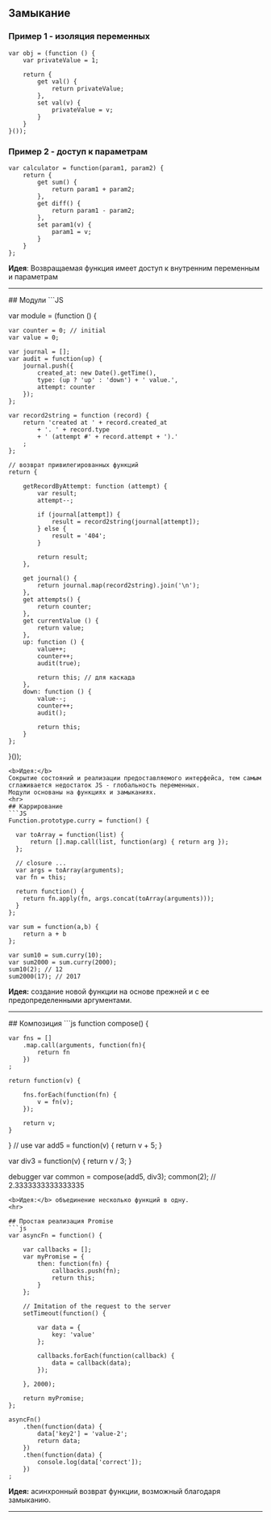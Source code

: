 ## Замыкание
### Пример 1 - изоляция переменных
```JS
var obj = (function () {
    var privateValue = 1;

    return {
        get val() {
            return privateValue;
        },
        set val(v) {
            privateValue = v;
        }
    }
}());
```
### Пример 2 - доступ к параметрам
```JS
var calculator = function(param1, param2) {
    return {
        get sum() {
            return param1 + param2;
        },
        get diff() {
            return param1 - param2;
        },
        set param1(v) {
            param1 = v;
        }
    }
};
```
<b>Идея</b>: 
Возвращаемая функция имеет доступ к внутренним переменным и параметрам
<hr>
## Модули
```JS

var module = (function () {

    var counter = 0; // initial
    var value = 0;

    var journal = [];
    var audit = function(up) {
        journal.push({
            created_at: new Date().getTime(),
            type: (up ? 'up' : 'down') + ' value.',
            attempt: counter
        });
    };

    var record2string = function (record) {
        return 'created at ' + record.created_at
            + '. ' + record.type
            + ' (attempt #' + record.attempt + ').'
        ;
    };

    // возврат привилегированных функций
    return {

        getRecordByAttempt: function (attempt) {
            var result;
            attempt--;

            if (journal[attempt]) {
                result = record2string(journal[attempt]);
            } else {
                result = '404';
            }

            return result;
        },

        get journal() {
            return journal.map(record2string).join('\n');
        },
        get attempts() {
            return counter;
        },
        get currentValue () {
            return value;
        },
        up: function () {
            value++;
            counter++;
            audit(true);
            
            return this; // для каскада
        },
        down: function () {
            value--;
            counter++;
            audit();

            return this;
        }
    };

}());
```
<b>Идея:</b>
Сокрытие состояний и реализации предоставляемого интерфейса, тем самым сглаживается недостаток JS - глобальность переменных.
Модули основаны на функциях и замыканиях.
<hr>
## Каррирование
```JS
Function.prototype.curry = function() {
  
  var toArray = function(list) {
	  return [].map.call(list, function(arg) { return arg });
  };
  
  // closure ...
  var args = toArray(arguments);
  var fn = this;
  
  return function() {
    return fn.apply(fn, args.concat(toArray(arguments)));
  }
};

var sum = function(a,b) { 
	return a + b 
};

var sum10 = sum.curry(10);
var sum2000 = sum.curry(2000);
sum10(2); // 12
sum2000(17); // 2017
```
<b>Идея:</b> создание новой функции на основе прежней и с ее предопределенными аргументами.
<hr>
## Композиция
```js
function compose() {
	
	var fns = []
		.map.call(arguments, function(fn){ 
			return fn 
		})
	;
	
	return function(v) {
		
		fns.forEach(function(fn) {
			v = fn(v);
		});
		
		return v;
	}
}
// use
var add5 = function(v) {
	return v + 5;
}

var div3 = function(v) {
	return v / 3;
}

debugger
var common = compose(add5, div3);
common(2); // 2.3333333333333335
```
<b>Идея:</b> объединение несколько функций в одну.
<hr>

## Простая реализация Promise
```js
var asyncFn = function() {
		
	var callbacks = [];
	var myPromise = {
		then: function(fn) {		
			callbacks.push(fn);			
			return this;
		}
	};
	
	// Imitation of the request to the server
	setTimeout(function() {
		
		var data = { 
			key: 'value'
		};
		
		callbacks.forEach(function(callback) {
			data = callback(data);
		});
		
	}, 2000);
	
	return myPromise;
};

asyncFn()
	.then(function(data) {
		data['key2'] = 'value-2';
		return data;
	})
	.then(function(data) {
		console.log(data['correct']);
	})
;
```
<b>Идея:</b> асинхронный возврат функции, возможный благодаря замыканию.
<hr>
